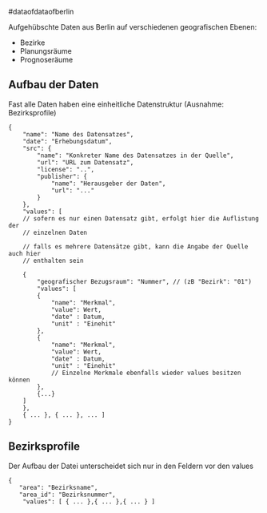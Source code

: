 #dataofdataofberlin

Aufgehübschte Daten aus Berlin auf verschiedenen geografischen Ebenen:

* Bezirke
* Planungsräume
* Prognoseräume


## Aufbau der Daten
Fast alle Daten haben eine einheitliche Datenstruktur (Ausnahme: Bezirksprofile)

	{
		"name": "Name des Datensatzes",
		"date": "Erhebungsdatum",
		"src": {
			"name": "Konkreter Name des Datensatzes in der Quelle",
			"url": "URL zum Datensatz",
			"license": "..",
			"publisher": {
	  			"name": "Herausgeber der Daten",
	  			"url": "..."
			}
  		},
  		"values": [
  		// sofern es nur einen Datensatz gibt, erfolgt hier die Auflistung der 
  		// einzelnen Daten
  		
  		// falls es mehrere Datensätze gibt, kann die Angabe der Quelle auch hier 
  		// enthalten sein
  		
  		{
	  		"geografischer Bezugsraum": "Nummer", // (zB "Bezirk": "01")
	  		"values": [
			{
		  		"name": "Merkmal",
		  		"value": Wert,
		  		"date" : Datum,
		  		"unit" : "Einehit"
			},
			{
		  		"name": "Merkmal",
			  	"value": Wert,
		  		"date" : Datum,
		  		"unit" : "Einehit"
			  	// Einzelne Merkmale ebenfalls wieder values besitzen können
			},
			{...}
	  	]
		},
  		{ ... }, { ... }, ... ]
	}

## Bezirksprofile
Der Aufbau der Datei unterscheidet sich nur in den Feldern vor den values

	{
	   "area": "Bezirksname",
	   "area_id": "Bezirksnummer",
   		"values": [ { ... },{ ... },{ ... } ]